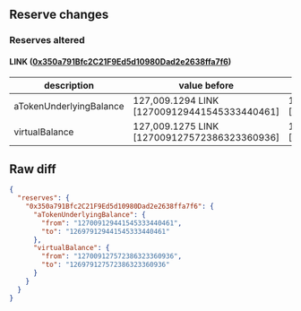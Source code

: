 ## Reserve changes

### Reserves altered

#### LINK ([0x350a791Bfc2C21F9Ed5d10980Dad2e2638ffa7f6](https://optimistic.etherscan.io/address/0x350a791Bfc2C21F9Ed5d10980Dad2e2638ffa7f6))

| description | value before | value after |
| --- | --- | --- |
| aTokenUnderlyingBalance | 127,009.1294 LINK [127009129441545333440461] | 126,979.1294 LINK [126979129441545333440461] |
| virtualBalance | 127,009.1275 LINK [127009127572386323360936] | 126,979.1275 LINK [126979127572386323360936] |


## Raw diff

```json
{
  "reserves": {
    "0x350a791Bfc2C21F9Ed5d10980Dad2e2638ffa7f6": {
      "aTokenUnderlyingBalance": {
        "from": "127009129441545333440461",
        "to": "126979129441545333440461"
      },
      "virtualBalance": {
        "from": "127009127572386323360936",
        "to": "126979127572386323360936"
      }
    }
  }
}
```
